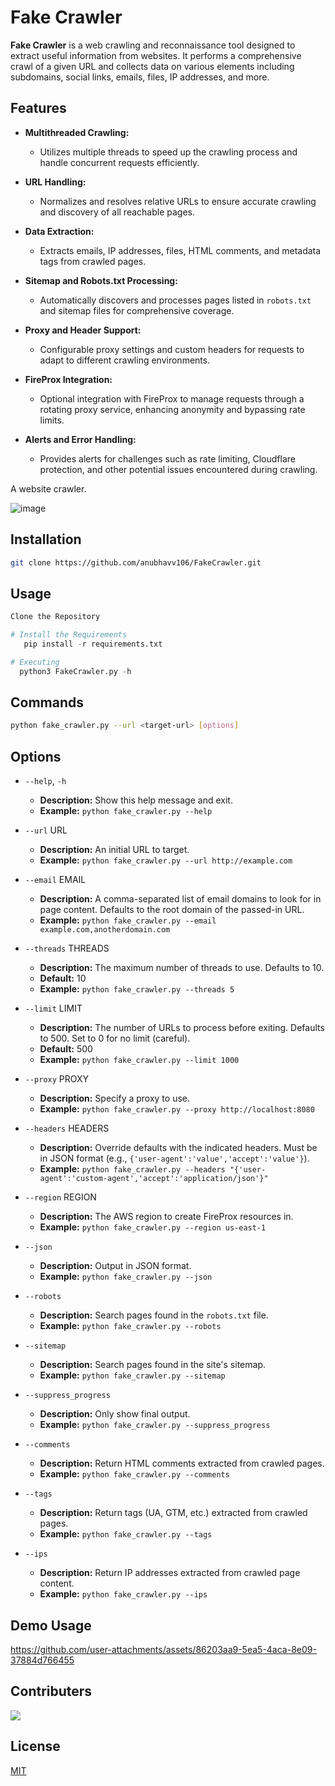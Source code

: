 # Fake Crawler

**Fake Crawler** is a web crawling and reconnaissance tool designed to extract useful information from websites. It performs a comprehensive crawl of a given URL and collects data on various elements including subdomains, social links, emails, files, IP addresses, and more.

## Features

- **Multithreaded Crawling:**
  - Utilizes multiple threads to speed up the crawling process and handle concurrent requests efficiently.
- **URL Handling:**

  - Normalizes and resolves relative URLs to ensure accurate crawling and discovery of all reachable pages.

- **Data Extraction:**

  - Extracts emails, IP addresses, files, HTML comments, and metadata tags from crawled pages.

- **Sitemap and Robots.txt Processing:**

  - Automatically discovers and processes pages listed in `robots.txt` and sitemap files for comprehensive coverage.

- **Proxy and Header Support:**

  - Configurable proxy settings and custom headers for requests to adapt to different crawling environments.

- **FireProx Integration:**

  - Optional integration with FireProx to manage requests through a rotating proxy service, enhancing anonymity and bypassing rate limits.

- **Alerts and Error Handling:**
  - Provides alerts for challenges such as rate limiting, Cloudflare protection, and other potential issues encountered during crawling.

A website crawler.

![image](https://github.com/user-attachments/assets/0acb465c-58ba-46c4-ada1-04e618a47ec3)

## Installation

```bash
git clone https://github.com/anubhavv106/FakeCrawler.git
```

## Usage

```python
Clone the Repository

# Install the Requirements
   pip install -r requirements.txt

# Executing
  python3 FakeCrawler.py -h
```

## Commands

```bash
python fake_crawler.py --url <target-url> [options]
```

## Options

- `--help`, `-h`

  - **Description:** Show this help message and exit.
  - **Example:** `python fake_crawler.py --help`

- `--url` URL

  - **Description:** An initial URL to target.
  - **Example:** `python fake_crawler.py --url http://example.com`

- `--email` EMAIL

  - **Description:** A comma-separated list of email domains to look for in page content. Defaults to the root domain of the passed-in URL.
  - **Example:** `python fake_crawler.py --email example.com,anotherdomain.com`

- `--threads` THREADS

  - **Description:** The maximum number of threads to use. Defaults to 10.
  - **Default:** 10
  - **Example:** `python fake_crawler.py --threads 5`

- `--limit` LIMIT

  - **Description:** The number of URLs to process before exiting. Defaults to 500. Set to 0 for no limit (careful).
  - **Default:** 500
  - **Example:** `python fake_crawler.py --limit 1000`

- `--proxy` PROXY

  - **Description:** Specify a proxy to use.
  - **Example:** `python fake_crawler.py --proxy http://localhost:8080`

- `--headers` HEADERS

  - **Description:** Override defaults with the indicated headers. Must be in JSON format (e.g., `{'user-agent':'value','accept':'value'}`).
  - **Example:** `python fake_crawler.py --headers "{'user-agent':'custom-agent','accept':'application/json'}"`

- `--region` REGION

  - **Description:** The AWS region to create FireProx resources in.
  - **Example:** `python fake_crawler.py --region us-east-1`

- `--json`

  - **Description:** Output in JSON format.
  - **Example:** `python fake_crawler.py --json`

- `--robots`

  - **Description:** Search pages found in the `robots.txt` file.
  - **Example:** `python fake_crawler.py --robots`

- `--sitemap`

  - **Description:** Search pages found in the site's sitemap.
  - **Example:** `python fake_crawler.py --sitemap`

- `--suppress_progress`

  - **Description:** Only show final output.
  - **Example:** `python fake_crawler.py --suppress_progress`

- `--comments`

  - **Description:** Return HTML comments extracted from crawled pages.
  - **Example:** `python fake_crawler.py --comments`

- `--tags`

  - **Description:** Return tags (UA, GTM, etc.) extracted from crawled pages.
  - **Example:** `python fake_crawler.py --tags`

- `--ips`
  - **Description:** Return IP addresses extracted from crawled page content.
  - **Example:** `python fake_crawler.py --ips`

## Demo Usage

https://github.com/user-attachments/assets/86203aa9-5ea5-4aca-8e09-37884d766455

## Contributers

<a href="https://github.com/anubhavv106/FakeCrawler/graphs/contributors">
  <img src="https://contrib.rocks/image?repo=anubhavv106/FakeCrawler" />
</a>

## License

[MIT](https://github.com/anubhavv106/Osint-Project/blob/master/LICENSE)
